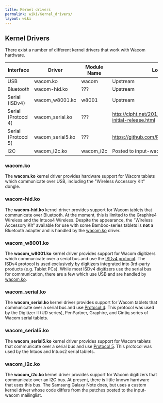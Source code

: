 ```yaml
---
title: Kernel drivers
permalink: wiki/Kernel_drivers/
layout: wiki
---
```


Kernel Drivers
--------------

There exist a number of different kernel drivers that work with Wacom
hardware.

| Interface           | Driver            | Module Name | Location                                                        |
|---------------------|-------------------|-------------|-----------------------------------------------------------------|
| USB                 | wacom.ko          | wacom       | Upstream                                                        |
| Bluetooth           | wacom-hid.ko      | ???         | Upstream                                                        |
| Serial (ISDv4)      | wacom\_w8001.ko   | w8001       | Upstream                                                        |
| Serial (Protocol 4) | wacom\_serial.ko  | ???         | <http://cipht.net/2011/07/02/wacom_serial-initial-release.html> |
| Serial (Protocol 5) | wacom\_serial5.ko | ???         | <https://github.com/RoaldFre/wacom_serial5>                     |
| I2C                 | wacom\_i2c.ko     | wacom\_i2c  | Posted to input-wacom mailinglist                               |

### wacom.ko

The **wacom.ko** kernel driver provides hardware support for Wacom
tablets which communicate over USB, including the "Wireless Accessory
Kit" dongle.

### wacom-hid.ko

The **wacom-hid.ko** kernel driver provides support for Wacom tablets
that communicate over Bluetooth. At the moment, this is limited to the
Graphire4 Wireless and the Intuos4 Wireless. Despite the appearance, the
"Wireless Accessory Kit" available for use with some Bamboo-series
tablets is **not** a Bluetooth adapter and is handled by the
[wacom.ko](#wacom.ko "wikilink") driver.

### wacom\_w8001.ko

The **wacom\_w8001.ko** kernel driver provides support for Wacom
digitizers which communicate over a serial bus and use the [ISDv4
protocol](/wiki/ISDv4_protocol "wikilink"). The ISDv4 protocol is used
exclusively by digitizers integrated into 3rd-party products (e.g.
Tablet PCs). While most ISDv4 digitizers use the serial bus for
communication, there are a few which use USB and are handled by
[wacom.ko](#wacom.ko "wikilink").

### wacom\_serial.ko

The **wacom\_serial.ko** kernel driver provides support for Wacom
tablets that communicate over a serial bus and use [Protocol
4](/wiki/Protocol_4 "wikilink"). This protocol was used by the Digitizer II
(UD series), PenPartner, Graphire, and Cintiq series of Wacom serial
tablets.

### wacom\_serial5.ko

The **wacom\_serial5.ko** kernel driver provides support for Wacom
tablets that communicate over a serial bus and use [Protocol
5](/wiki/Protocol_5 "wikilink"). This protocol was used by the Intuos and
Intuos2 serial tablets.

### wacom\_i2c.ko

The **wacom\_i2c.ko** kernel driver provides support for Wacom
digitizers that communicate over an I2C bus. At present, there is little
known hardware that uses this bus. The Samsung Galaxy Note does, but
uses a custom kernel driver whose code differs from the patches posted
to the input-wacom mailinglist.
